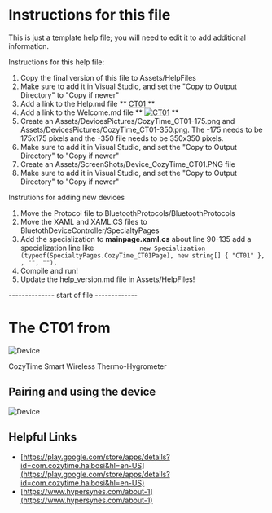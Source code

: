 ﻿# Instructions for this file

This is just a template help file; you will need to edit it to add additional information.

Instructions for this help file:

1. Copy the final version of this file to Assets/HelpFiles
2. Make sure to add it in Visual Studio, and set the "Copy to Output Directory" to "Copy if newer"
3. Add a link to the Help.md file ** [CT01](Device_CozyTime_CT01.md) **
4. Add a link to the Welcome.md file ** [![CT01](../DevicePictures/CozyTime_CT01-175.png)](Device_CozyTime_CT01.md) **
5. Create an Assets/DevicesPictures/CozyTime_CT01-175.png and Assets/DevicesPictures/CozyTime_CT01-350.png. The -175 needs to be 175x175 pixels and the -350 file needs to be 350x350 pixels.
6. Make sure to add it in Visual Studio, and set the "Copy to Output Directory" to "Copy if newer"
7. Create an Assets/ScreenShots/Device_CozyTime_CT01.PNG file
8. Make sure to add it in Visual Studio, and set the "Copy to Output Directory" to "Copy if newer"

Instrutions for adding new devices

1. Move the Protocol file to BluetoothProtocols/BluetoothProtocols
2. Move the XAML and XAML.CS files to BluetothDeviceController/SpecialtyPages
3. Add the specialization to  **mainpage.xaml.cs** about line 90-135 add a specialization line like ```            new Specialization (typeof(SpecialtyPages.CozyTime_CT01Page), new string[] { "CT01" }, , "", ""),```
4. Compile and run!
5. Update the help_version.md file in Assets/HelpFiles!



-------------- start of file -------------

# The CT01  from 

![Device](../DevicePictures/CozyTime_CT01-175.png)

CozyTime Smart Wireless Thermo-Hygrometer

## Pairing and using the device



![Device](../ScreenShots/Device_CozyTime_CT01.png)

## Helpful Links

* [https://play.google.com/store/apps/details?id=com.cozytime.haibosi&hl=en-US](https://play.google.com/store/apps/details?id=com.cozytime.haibosi&hl=en-US)
* [https://www.hypersynes.com/about-1](https://www.hypersynes.com/about-1)
